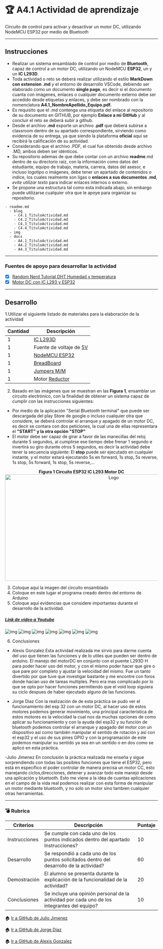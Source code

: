 # :trophy: A4.1 Actividad de aprendizaje

Circuito de control para activar y desactivar un motor DC, utilizando  NodeMCU ESP32 por medio de Bluetooth
___

## Instrucciones

- Realizar un sistema ensamblado de control por medio de **Bluetooth**, capaz de control a un motor DC, utilizando un NodeMCU **ESP32**, un y un **IC L293D**.
- Toda actividad o reto se deberá realizar utilizando el estilo **MarkDown con extension .md** y el entorno de desarrollo VSCode, debiendo ser elaborado como un documento **single page**, es decir si el documento cuanta con imágenes, enlaces o cualquier documento externo debe ser accedido desde etiquetas y enlaces, y debe ser nombrado con la nomenclatura **A4.1_NombreApellido_Equipo.pdf.**
- Es requisito que el .md contenga una etiqueta del enlace al repositorio de su documento en GITHUB, por ejemplo **Enlace a mi GitHub** y al concluir el reto se deberá subir a github.
- Desde el archivo **.md** exporte un archivo **.pdf** que deberá subirse a classroom dentro de su apartado correspondiente, sirviendo como evidencia de su entrega, ya que siendo la plataforma **oficial** aquí se recibirá la calificación de su actividad.
- Considerando que el archivo .PDF, el cual fue obtenido desde archivo .MD, ambos deben ser idénticos.
- Su repositorio ademas de que debe contar con un archivo **readme**.md dentro de su directorio raíz, con la información como datos del estudiante, equipo de trabajo, materia, carrera, datos del asesor, e incluso logotipo o imágenes, debe tener un apartado de contenidos o indice, los cuales realmente son ligas o **enlaces a sus documentos .md**, _evite utilizar texto_ para indicar enlaces internos o externo.
- Se propone una estructura tal como esta indicada abajo, sin embargo puede utilizarse cualquier otra que le apoye para organizar su repositorio.
  
```
- readme.md
  - blog
    - C4.1_TituloActividad.md
    - C4.2_TituloActividad.md
    - C4.3_TituloActividad.md
    - C4.4_TituloActividad.md    
  - img
  - docs
    - A4.1_TituloActividad.md
    - A4.2_TituloActividad.md
    - A4.3_TituloActividad.md
```
___

### Fuentes de apoyo para desarrollar la actividad

- [x] [Random Nerd Tutorial DHT Humedad y temperatura](https://randomnerdtutorials.com/esp32-dht11-dht22-temperature-humidity-sensor-arduino-ide/)
- [x] [Motor DC con IC L293 y ESP32](https://www.hackster.io/Oniichan_is_ded/l293d-with-esp32-wemos-lolin-d32-v2-hacked-edition-ea2086)

___

## Desarrollo

1.Utilizar el siguiente listado de materiales para la elaboración de la actividad

| Cantidad | Descripción                                                                                                                                                                                                                |
| -------- | -------------------------------------------------------------------------------------------------------------------------------------------------------------------------------------------------------------------------- |
| 1        | [IC L293D]([https://www.amazon.com.mx/330ohms-M%C3%B3dulo-Sensor-Humedad-Temperatura/dp/B07Q4KWJQY/ref=sr_1_1?__mk_es_MX=%C3%85M%C3%85%C5%BD%C3%95%C3%91&dchild=1&keywords=sensor+dht11&qid=1599003418&sr=8-1)             |
| 1        | Fuente de voltaje de [5V](https://unicrom.com/fuente-de-voltaje-5-y-9-vdc/)                                                                                                                                                                                                    |
| 1        | [NodeMCU ESP32](https://www.amazon.com.mx/ESP-32-ESP-32S-ESP-WROOM-32-ESP32-S-desarrollo/dp/B07TBFC75Z/ref=sr_1_2?__mk_es_MX=%C3%85M%C3%85%C5%BD%C3%95%C3%91&dchild=1&keywords=esp32&qid=1599003438&sr=8-2)                |
| 1        | [BreadBoard](https://www.amazon.com.mx/Deke-Home-Breadboard-distribuci%C3%B3n-electr%C3%B3nica/dp/B086C9HK7V/ref=sr_1_22?__mk_es_MX=%C3%85M%C3%85%C5%BD%C3%95%C3%91&dchild=1&keywords=breadboard&qid=1599003455&sr=8-22)   |
| 1        | [Jumpers M/M](https://www.amazon.com.mx/ELEGOO-Macho-Hembra-Macho-Macho-Hembra-Hembra-Protoboard/dp/B06ZXSQ5WG/ref=sr_1_1?__mk_es_MX=%C3%85M%C3%85%C5%BD%C3%95%C3%91&dchild=1&keywords=jumper+wires&qid=1599003519&sr=8-1) |
| 1| Motor [Reductor](https://www.steren.com.mx/motor-reductor-de-doble-eje-tipo-i-3-vcc.html) |


2. Basado en las imágenes que se muestran en las **Figura 1**, ensamblar un circuito electrónico, con la finalidad de obtener un sistema capaz de cumplir con las instrucciones siguientes:
   
  + Por medio de la aplicación "Serial Bluetooth terminal" que puede ser descargada del play Store de google o incluso cualquier otra que considere, se deberá controlar el arranque y apagado de un motor DC, es decir se contara con dos peticiones, la cual una de ellas representara el **"START" y la otra opción "STOP"**
  + El motor debe ser capaz de girar a favor de las manecillas del reloj durante 5 segundos, al cumplirse ese tiempo debe frenar 1 segundo e invertirá su giro durante otros 5 segundos, es decir la actividad debe tener la secuencia siguiente: El **stop** puede ser ejecutado en cualquier instante, y el motor estará ejecutando 5s en forward, 1s stop, 5s reverse, 1s stop, 5s forward, 1s stop, 5s reverse,...
    
<p align="center"> 
    <strong>Figura 1 Circuito ESP32 IC L293 Motor DC</strong>
    <img alt="Logo" src="../Imgs/C4.x_ESP32_L293_ControlMotor.png" width=700 height=350>
</p>

3. Coloque aquí la imagen del circuito ensamblado
4. Coloque en este lugar el programa creado dentro del entorno de Arduino
5. Coloque aquí evidencias que considere importantes durante el desarrollo de la actividad.

##### [Link de video a Youtube](https://www.youtube.com/watch?v=U6PVq1vpGoU&feature=youtu.be)

![img](../Imgs/A4.1Placa1.jpg)
![img](../Imgs/A4.1Placa2.jpg)
![img](../Imgs/A4.1Placa3.jpg)
![img](../Imgs/A4.1Codigo1.png)
![img](../Imgs/A4.1Codigo2.png)
![img](../Imgs/A4.1_evidencia1.png)
![img](../Imgs/A4.1_evidencia2.png)

6. Conclusiones

- Alexis Gonzalez
Esta actividad realizada me sirvio para darme cuenta del uso que tienen las funciones y de lo utiles que pueden ser dentro de arduino. El manejo del motorDC en conjunto con el puente L293D H para poder hacer uso del motor, y con el mismo poder hacer que gire o que pare por completo y ajustar la velocidad del mismo. Fue un tanto divertido por que tuve que investigar bastante y me encontre con foros donde hacian uso de tareas multiples. Pero era mas complicado por lo que se opto por hacer funciones permitiendo que el void loop siguiera su ciclo despues de haber ejecutado alguno de las funciones.

- Jorge Diaz
Con la realización de de esta práctica se pudo ver el funcionamiento del esp 32 con un motor DC, al hacer uso de estos motores podemos generar movimiento, una principal característica de estos motores es la velocidad la cual nos da muchas opciones de como aplicar su funcionamiento y con la ayuda del esp32 y su función de bluetooth podemos controlar el arranque y apagado del motor con un dispositivo así como también manipular el sentido de rotación y así con el esp32 y el uso de sus pines GPIO y con la programación de este podemos manipular su sentido ya sea en un sentido o en dos como se aplicó en esta práctica.
 
-Julio Jimenez 
En conclusión la práctica realizada me enseña y sigue sorprendiendo con todas las posibles funciones que tiene el ESP32, pero está en específico el poder controlar de manera precisa un motor CC, esto manejando ciclos,direcciones, detener y avanzar todo este manejo desde una aplicación y bluetooth.
Esto me viene a la idea de cuantas aplicaciones en el campo de la vida real podemos realizar con esta forma de manipular un motor mediante bluetooth, y no solo un motor sino tambien cualquier otras herramientas.

___

### :bomb: Rubrica

| Criterios     | Descripción                                                                                  | Puntaje |
| ------------- | -------------------------------------------------------------------------------------------- | ------- |
| Instrucciones | Se cumple con cada uno de los puntos indicados dentro del apartado Instrucciones?            | 10      |
| Desarrollo    | Se respondió a cada uno de los puntos solicitados dentro del desarrollo de la actividad?     | 60      |
| Demostración  | El alumno se presenta durante la explicación de la funcionalidad de la actividad?            | 20      |
| Conclusiones  | Se incluye una opinión personal de la actividad  por cada uno de los integrantes del equipo? | 10      |

:house: [Ir a GitHub de Julio Jimenez](https://github.com/JJimenez2117/SistemasProg/blob/master/README.md)
 
:house: [Ir a GitHub de Jorge Diaz](https://github.com/JDavidDiaz/Sistemas-Programables)
 
:house: [Ir a GitHub de Alexis Gonzalez](https://github.com/GlzAlexis/Sistemas_Programables)